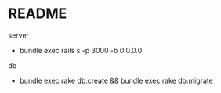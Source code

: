 # README

server
* bundle exec rails s -p 3000 -b 0.0.0.0

db
* bundle exec rake db:create && bundle exec rake db:migrate
